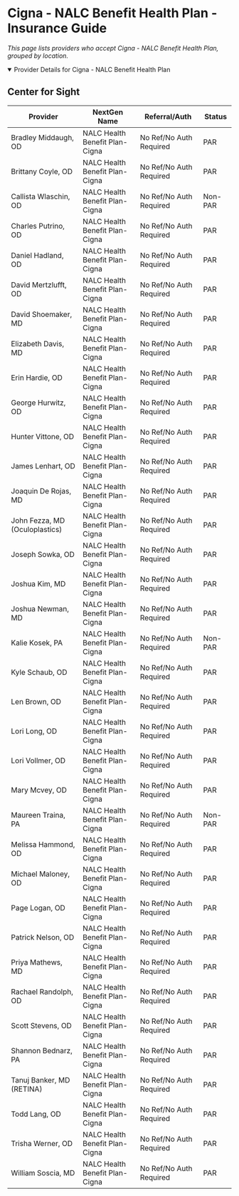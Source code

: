 # Cigna - NALC Benefit Health Plan - Insurance Guide

*This page lists providers who accept Cigna - NALC Benefit Health Plan, grouped by location.*

<details open><summary>Provider Details for Cigna - NALC Benefit Health Plan</summary>

## Center for Sight

| Provider | NextGen Name | Referral/Auth | Status |
|----------|-------------|--------------|--------|
| Bradley Middaugh, OD | NALC Health Benefit Plan- Cigna | No Ref/No Auth Required | PAR |
| Brittany Coyle, OD | NALC Health Benefit Plan- Cigna | No Ref/No Auth Required | PAR |
| Callista Wlaschin, OD | NALC Health Benefit Plan- Cigna | No Ref/No Auth Required | Non-PAR |
| Charles Putrino, OD | NALC Health Benefit Plan- Cigna | No Ref/No Auth Required | PAR |
| Daniel Hadland, OD | NALC Health Benefit Plan- Cigna | No Ref/No Auth Required | PAR |
| David Mertzlufft, OD | NALC Health Benefit Plan- Cigna | No Ref/No Auth Required | PAR |
| David Shoemaker, MD | NALC Health Benefit Plan- Cigna | No Ref/No Auth Required | PAR |
| Elizabeth Davis, MD | NALC Health Benefit Plan- Cigna | No Ref/No Auth Required | PAR |
| Erin Hardie, OD | NALC Health Benefit Plan- Cigna | No Ref/No Auth Required | PAR |
| George Hurwitz, OD | NALC Health Benefit Plan- Cigna | No Ref/No Auth Required | PAR |
| Hunter Vittone, OD | NALC Health Benefit Plan- Cigna | No Ref/No Auth Required | PAR |
| James Lenhart, OD | NALC Health Benefit Plan- Cigna | No Ref/No Auth Required | PAR |
| Joaquin De Rojas, MD | NALC Health Benefit Plan- Cigna | No Ref/No Auth Required | PAR |
| John Fezza, MD (Oculoplastics) | NALC Health Benefit Plan- Cigna | No Ref/No Auth Required | PAR |
| Joseph Sowka, OD | NALC Health Benefit Plan- Cigna | No Ref/No Auth Required | PAR |
| Joshua Kim, MD | NALC Health Benefit Plan- Cigna | No Ref/No Auth Required | PAR |
| Joshua Newman, MD | NALC Health Benefit Plan- Cigna | No Ref/No Auth Required | PAR |
| Kalie Kosek, PA | NALC Health Benefit Plan- Cigna | No Ref/No Auth Required | Non-PAR |
| Kyle Schaub, OD | NALC Health Benefit Plan- Cigna | No Ref/No Auth Required | PAR |
| Len Brown, OD | NALC Health Benefit Plan- Cigna | No Ref/No Auth Required | PAR |
| Lori Long, OD | NALC Health Benefit Plan- Cigna | No Ref/No Auth Required | PAR |
| Lori Vollmer, OD | NALC Health Benefit Plan- Cigna | No Ref/No Auth Required | PAR |
| Mary Mcvey, OD | NALC Health Benefit Plan- Cigna | No Ref/No Auth Required | PAR |
| Maureen Traina, PA | NALC Health Benefit Plan- Cigna | No Ref/No Auth Required | Non-PAR |
| Melissa Hammond, OD | NALC Health Benefit Plan- Cigna | No Ref/No Auth Required | PAR |
| Michael Maloney, OD | NALC Health Benefit Plan- Cigna | No Ref/No Auth Required | PAR |
| Page Logan, OD | NALC Health Benefit Plan- Cigna | No Ref/No Auth Required | PAR |
| Patrick Nelson, OD | NALC Health Benefit Plan- Cigna | No Ref/No Auth Required | PAR |
| Priya Mathews, MD | NALC Health Benefit Plan- Cigna | No Ref/No Auth Required | PAR |
| Rachael Randolph, OD | NALC Health Benefit Plan- Cigna | No Ref/No Auth Required | PAR |
| Scott Stevens, OD | NALC Health Benefit Plan- Cigna | No Ref/No Auth Required | PAR |
| Shannon Bednarz, PA | NALC Health Benefit Plan- Cigna | No Ref/No Auth Required | PAR |
| Tanuj Banker, MD (RETINA) | NALC Health Benefit Plan- Cigna | No Ref/No Auth Required | PAR |
| Todd Lang, OD | NALC Health Benefit Plan- Cigna | No Ref/No Auth Required | PAR |
| Trisha Werner, OD | NALC Health Benefit Plan- Cigna | No Ref/No Auth Required | PAR |
| William Soscia, MD | NALC Health Benefit Plan- Cigna | No Ref/No Auth Required | PAR |

</details>

